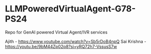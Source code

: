 # LLMPoweredVirtualAgent-G78-PS24
Repo for GenAI powered Virtual Agent/IVR services

Ajith - https://www.youtube.com/watch?v=Sb5rDoB4npQ
Sai Krishna - https://youtu.be/9bM44Zp02p8?si=yRQ72h7-VssusS7w
